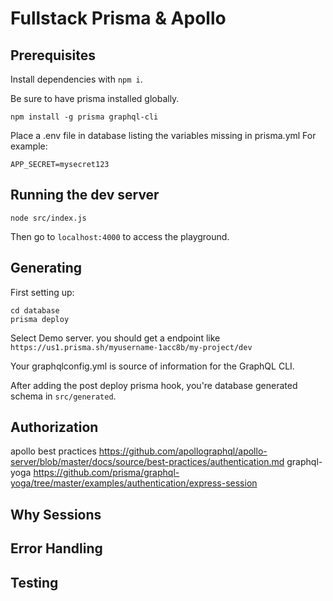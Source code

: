 # Fullstack Prisma & Apollo

## Prerequisites
Install dependencies with `npm i`.

Be sure to have prisma installed globally.
```shell
npm install -g prisma graphql-cli
```

Place a .env file in database listing the variables missing in prisma.yml
For example:
```
APP_SECRET=mysecret123
```

## Running the dev server
```shell
node src/index.js
```

Then go to `localhost:4000` to access the playground.

## Generating
First setting up:
```shell
cd database
prisma deploy
```

Select Demo server.
you should get a endpoint like `https://us1.prisma.sh/myusername-1acc8b/my-project/dev`

Your graphqlconfig.yml is source of information for the GraphQL CLI.

After adding the post deploy prisma hook, you're database generated schema in `src/generated`.

## Authorization
apollo best practices
https://github.com/apollographql/apollo-server/blob/master/docs/source/best-practices/authentication.md
graphql-yoga
https://github.com/prisma/graphql-yoga/tree/master/examples/authentication/express-session

## Why Sessions


## Error Handling


## Testing
